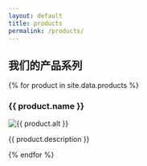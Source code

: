 ```yaml
---
layout: default
title: products
permalink: /products/
---
```


<h2>我们的产品系列</h2>

<!-- 调试：确认数据被读取 -->
<!--<p><strong>调试信息：</strong>1共找到 {{ site.data.products.size }} 个产品</p>-->

<div class="product-grid">
  {% for product in site.data.products %}
    <div class="product-item">
      <h3>{{ product.name }}</h3>
      <img src="{{ product.image }}" alt="{{ product.alt }}" style="max-width: 100%; height: auto;">
      <p>{{ product.description }}</p>
    </div>
  {% endfor %}
</div>